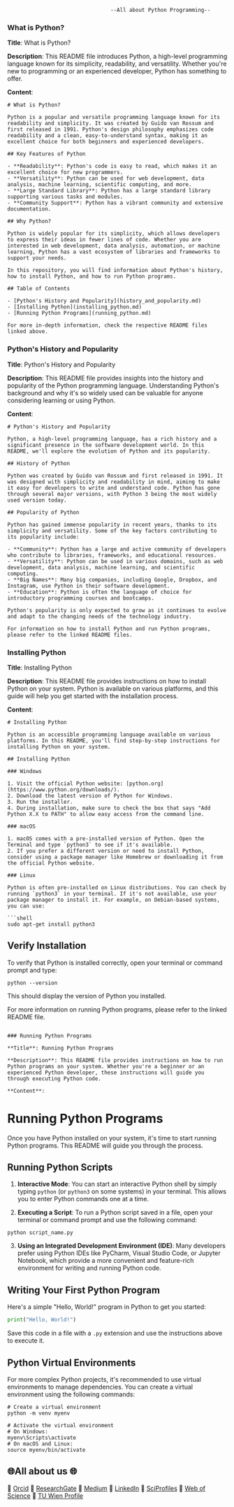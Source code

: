                                      --All about Python Programming--

### What is Python?

**Title**: What is Python?

**Description**: This README file introduces Python, a high-level programming language known for its simplicity, readability, and versatility. Whether you're new to programming or an experienced developer, Python has something to offer.

**Content**:
```
# What is Python?

Python is a popular and versatile programming language known for its readability and simplicity. It was created by Guido van Rossum and first released in 1991. Python's design philosophy emphasizes code readability and a clean, easy-to-understand syntax, making it an excellent choice for both beginners and experienced developers.

## Key Features of Python

- **Readability**: Python's code is easy to read, which makes it an excellent choice for new programmers.
- **Versatility**: Python can be used for web development, data analysis, machine learning, scientific computing, and more.
- **Large Standard Library**: Python has a large standard library supporting various tasks and modules.
- **Community Support**: Python has a vibrant community and extensive documentation.

## Why Python?

Python is widely popular for its simplicity, which allows developers to express their ideas in fewer lines of code. Whether you are interested in web development, data analysis, automation, or machine learning, Python has a vast ecosystem of libraries and frameworks to support your needs.

In this repository, you will find information about Python's history, how to install Python, and how to run Python programs.

## Table of Contents

- [Python's History and Popularity](history_and_popularity.md)
- [Installing Python](installing_python.md)
- [Running Python Programs](running_python.md)

For more in-depth information, check the respective README files linked above.
```

### Python's History and Popularity

**Title**: Python's History and Popularity

**Description**: This README file provides insights into the history and popularity of the Python programming language. Understanding Python's background and why it's so widely used can be valuable for anyone considering learning or using Python.

**Content**:
```
# Python's History and Popularity

Python, a high-level programming language, has a rich history and a significant presence in the software development world. In this README, we'll explore the evolution of Python and its popularity.

## History of Python

Python was created by Guido van Rossum and first released in 1991. It was designed with simplicity and readability in mind, aiming to make it easy for developers to write and understand code. Python has gone through several major versions, with Python 3 being the most widely used version today.

## Popularity of Python

Python has gained immense popularity in recent years, thanks to its simplicity and versatility. Some of the key factors contributing to its popularity include:

- **Community**: Python has a large and active community of developers who contribute to libraries, frameworks, and educational resources.
- **Versatility**: Python can be used in various domains, such as web development, data analysis, machine learning, and scientific computing.
- **Big Names**: Many big companies, including Google, Dropbox, and Instagram, use Python in their software development.
- **Education**: Python is often the language of choice for introductory programming courses and bootcamps.

Python's popularity is only expected to grow as it continues to evolve and adapt to the changing needs of the technology industry.

For information on how to install Python and run Python programs, please refer to the linked README files.
```

### Installing Python

**Title**: Installing Python

**Description**: This README file provides instructions on how to install Python on your system. Python is available on various platforms, and this guide will help you get started with the installation process.

**Content**:
```
# Installing Python

Python is an accessible programming language available on various platforms. In this README, you'll find step-by-step instructions for installing Python on your system.

## Installing Python

### Windows

1. Visit the official Python website: [python.org](https://www.python.org/downloads/).
2. Download the latest version of Python for Windows.
3. Run the installer.
4. During installation, make sure to check the box that says "Add Python X.X to PATH" to allow easy access from the command line.

### macOS

1. macOS comes with a pre-installed version of Python. Open the Terminal and type `python3` to see if it's available.
2. If you prefer a different version or need to install Python, consider using a package manager like Homebrew or downloading it from the official Python website.

### Linux

Python is often pre-installed on Linux distributions. You can check by running `python3` in your terminal. If it's not available, use your package manager to install it. For example, on Debian-based systems, you can use:

```shell
sudo apt-get install python3
```

## Verify Installation

To verify that Python is installed correctly, open your terminal or command prompt and type:

```shell
python --version
```

This should display the version of Python you installed.

For more information on running Python programs, please refer to the linked README file.
```

### Running Python Programs

**Title**: Running Python Programs

**Description**: This README file provides instructions on how to run Python programs on your system. Whether you're a beginner or an experienced Python developer, these instructions will guide you through executing Python code.

**Content**:
```
# Running Python Programs

Once you have Python installed on your system, it's time to start running Python programs. This README will guide you through the process.

## Running Python Scripts

1. **Interactive Mode**: You can start an interactive Python shell by simply typing `python` (or `python3` on some systems) in your terminal. This allows you to enter Python commands one at a time.

2. **Executing a Script**: To run a Python script saved in a file, open your terminal or command prompt and use the following command:

```shell
python script_name.py
```

3. **Using an Integrated Development Environment (IDE)**: Many developers prefer using Python IDEs like PyCharm, Visual Studio Code, or Jupyter Notebook, which provide a more convenient and feature-rich environment for writing and running Python code.

## Writing Your First Python Program

Here's a simple "Hello, World!" program in Python to get you started:

```python
print("Hello, World!")
```

Save this code in a file with a `.py` extension and use the instructions above to execute it.

## Python Virtual Environments

For more complex Python projects, it's recommended to use virtual environments to manage dependencies. You can create a virtual environment using the following commands:

```shell
# Create a virtual environment
python -m venv myenv

# Activate the virtual environment
# On Windows:
myenv\Scripts\activate
# On macOS and Linux:
source myenv/bin/activate
```

## 🌐All about us 🌐

🔗 [Orcid](https://orcid.org/0000-0002-6439-8826)
🔗 [ResearchGate](https://www.researchgate.net/profile/Mehmet-Akif-Cifci)
🔗 [Medium](https://medium.com/@themanoftalent)
🔗 [LinkedIn](https://www.linkedin.com/in/themanoftalent/)
🔗 [SciProfiles](https://sciprofiles.com/profile/2455737)
🔗 [Web of Science](https://www.webofscience.com/wos/author/record/1793126)
🔗 [TU Wien Profile](https://www.dap.tuwien.ac.at/person/oid:25266453)

